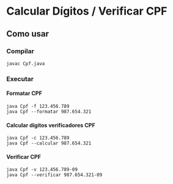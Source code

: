 # Calcular Dígitos / Verificar CPF

## Como usar

### Compilar

```console
javac Cpf.java
```

### Executar

#### Formatar CPF

```console
java Cpf -f 123.456.789
java Cpf --formatar 987.654.321
```

#### Calcular dígitos verificadores CPF

```console
java Cpf -c 123.456.789
java Cpf --calcular 987.654.321
```

#### Verificar CPF

```console
java Cpf -v 123.456.789-09
java Cpf --verificar 987.654.321-09
```
